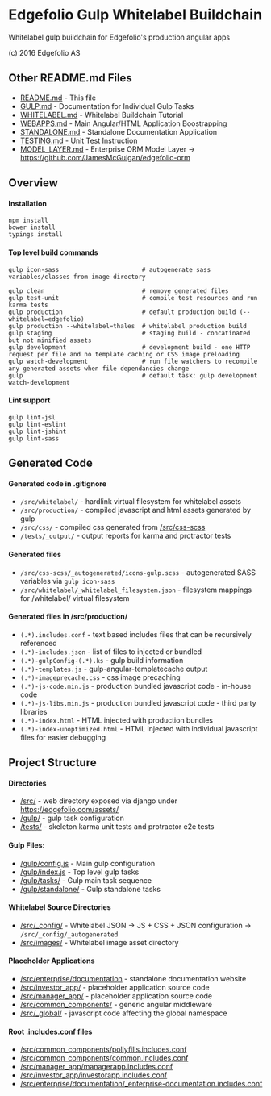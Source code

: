 # Edgefolio Gulp Whitelabel Buildchain

Whitelabel gulp buildchain for Edgefolio's production angular apps  

(c) 2016 Edgefolio AS

## Other README.md Files

- [README.md](README.md)           - This file
- [GULP.md](GULP.md)               - Documentation for Individual Gulp Tasks
- [WHITELABEL.md](WHITELABEL.md)   - Whitelabel Buildchain Tutorial 
- [WEBAPPS.md](WEBAPPS.md)         - Main Angular/HTML Application Boostrapping 
- [STANDALONE.md](STANDALONE.md)   - Standalone Documentation Application  
- [TESTING.md](TESTING.md)         - Unit Test Instruction
- [MODEL_LAYER.md](MODEL_LAYER.md) - Enterprise ORM Model Layer -> https://github.com/JamesMcGuigan/edgefolio-orm


## Overview 

#### Installation
```
npm install
bower install
typings install
```

#### Top level build commands
```
gulp icon-sass                       # autogenerate sass variables/classes from image directory

gulp clean                           # remove generated files
gulp test-unit                       # compile test resources and run karma tests   
gulp production                      # default production build (--whitelabel=edgefolio)
gulp production --whitelabel=thales  # whitelabel production build
gulp staging                         # staging build - concatinated but not minified assets
gulp development                     # development build - one HTTP request per file and no template caching or CSS image preloading
gulp watch-development               # run file watchers to recompile any generated assets when file dependancies change
gulp                                 # default task: gulp development watch-development               
```

#### Lint support
```
gulp lint-jsl 
gulp lint-eslint
gulp lint-jshint
gulp lint-sass
```

## Generated Code

#### Generated code in .gitignore

- ```/src/whitelabel/``` - hardlink virtual filesystem for whitelabel assets 
- ```/src/production/``` - compiled javascript and html assets generated by gulp
- ```/src/css/```        - compiled css generated from [/src/css-scss](/src/css-scss)
- ```/tests/_output/```  - output reports for karma and protractor tests

#### Generated files

- ```/src/css-scss/_autogenerated/icons-gulp.scss``` - autogenerated SASS variables via ```gulp icon-sass```
- ```/src/whitelabel/_whitelabel_filesystem.json```  - filesystem mappings for /whitelabel/ virtual filesystem

#### Generated files in /src/production/

- ```(.*).includes.conf```          - text based includes files that can be recursively referenced
- ```(.*)-includes.json```          - list of files to injected or bundled
- ```(.*)-gulpConfig-(.*).ks```     - gulp build information
- ```(.*)-templates.js```           - gulp-angular-templatecache output 
- ```(.*)-imageprecache.css```      - css image precaching 
- ```(.*)-js-code.min.js```         - production bundled javascript code - in-house code
- ```(.*)-js-libs.min.js```         - production bundled javascript code - third party libraries  
- ```(.*)-index.html```             - HTML injected with production bundles   
- ```(.*)-index-unoptimized.html``` - HTML injected with individual javascript files for easier debugging
 
## Project Structure
 
#### Directories

- [/src/](/src)                  - web directory exposed via django under https://edgefolio.com/assets/
- [/gulp/](/gulp)                - gulp task configuration
- [/tests/](/tests)              - skeleton karma unit tests and protractor e2e tests

#### Gulp Files:

- [/gulp/config.js](/gulp/config.js)     - Main gulp configuration
- [/gulp/index.js](/gulp/index.js)       - Top level gulp tasks  
- [/gulp/tasks/](/gulp/tasks/)           - Gulp main task sequence 
- [/gulp/standalone/](/gulp/standalone/) - Gulp standalone tasks

#### Whitelabel Source Directories

- [/src/_config/](/src/_config/) - Whitelabel JSON -> JS + CSS + JSON configuration -> ```/src/_config/_autogenerated```
- [/src/images/](/src/images/)   - Whitelabel image asset directory

#### Placeholder Applications

- [/src/enterprise/documentation](/src/enterprise/documentation) - standalone documentation website
- [/src/investor_app/](/src/investor_app)           - placeholder application source code
- [/src/manager_app/](/src/manager_app)             - placeholder application source code 
- [/src/common_components/](/src/common_components) - generic angular middleware
- [/src/_global/](/src/_global/)                    - javascript code affecting the global namespace

#### Root .includes.conf files

- [/src/common_components/pollyfills.includes.conf](/src/common_components/pollyfills.includes.conf)
- [/src/common_components/common.includes.conf](/src/common_components/common.includes.conf)
- [/src/manager_app/managerapp.includes.conf](/src/manager_app/managerapp.includes.conf)
- [/src/investor_app/investorapp.includes.conf](/src/investor_app/investorapp.includes.conf)
- [/src/enterprise/documentation/_enterprise-documentation.includes.conf](/src/enterprise/documentation/_enterprise-documentation.includes.conf)
